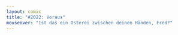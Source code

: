 ```yaml
---
layout: comic
title: "#2022: Voraus"
mouseover: "Ist das ein Osterei zwischen deinen Händen, Fred?"
---
```

